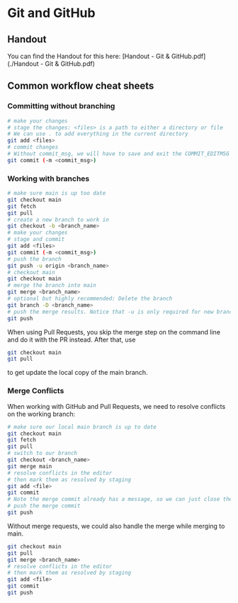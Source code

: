# Git and GitHub

## Handout
You can find the Handout for this here: [Handout - Git & GitHub.pdf](./Handout - Git & GitHub.pdf)

## Common workflow cheat sheets

### Committing without branching

```sh
# make your changes
# stage the changes: <files> is a path to either a directory or file
# We can use . to add everything in the current directory 
git add <files>
# commit changes
# Without commit_msg, we will have to save and exit the COMMIT_EDITMSG file
git commit (-m <commit_msg>)
```

### Working with branches

```sh
# make sure main is up too date
git checkout main
git fetch
git pull
# create a new branch to work in
git checkout -b <branch_name>
# make your changes
# stage and commit
git add <files>
git commit (-m <commit_msg>)
# push the branch
git push -u origin <branch_name>
# checkout main
git checkout main
# merge the branch into main
git merge <branch_name>
# optional but highly recommended: Delete the branch
git branch -D <branch_name>
# push the merge results. Notice that -u is only required for new branches
git push
```

When using Pull Requests, you skip the merge step on the command line and do it with the PR instead. After that, use
```sh
git checkout main
git pull
```
to get update the local copy of the main branch.

### Merge Conflicts
When working with GitHub and Pull Requests, we need to resolve conflicts on the working branch:

```sh
# make sure our local main branch is up to date
git checkout main
git fetch
git pull
# switch to our branch
git checkout <branch_name>
git merge main
# resolve conflicts in the editor
# then mark them as resolved by staging
git add <file>
git commit
# Note the merge commit already has a message, so we can just close the message editor
# push the merge commit
git push
```

Without merge requests, we could also handle the merge while merging to main.

```sh
git checkout main
git pull
git merge <branch_name>
# resolve conflicts in the editor
# then mark them as resolved by staging
git add <file>
git commit
git push
```
